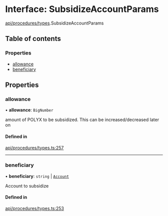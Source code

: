 # Interface: SubsidizeAccountParams

[api/procedures/types](../wiki/api.procedures.types).SubsidizeAccountParams

## Table of contents

### Properties

- [allowance](../wiki/api.procedures.types.SubsidizeAccountParams#allowance)
- [beneficiary](../wiki/api.procedures.types.SubsidizeAccountParams#beneficiary)

## Properties

### allowance

• **allowance**: `BigNumber`

amount of POLYX to be subsidized. This can be increased/decreased later on

#### Defined in

[api/procedures/types.ts:257](https://github.com/PolymeshAssociation/polymesh-sdk/blob/16e8c2ca/src/api/procedures/types.ts#L257)

___

### beneficiary

• **beneficiary**: `string` \| [`Account`](../wiki/api.entities.Account.Account)

Account to subsidize

#### Defined in

[api/procedures/types.ts:253](https://github.com/PolymeshAssociation/polymesh-sdk/blob/16e8c2ca/src/api/procedures/types.ts#L253)

